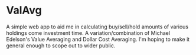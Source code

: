 # ValAvg

A simple web app to aid me in calculating buy/sell/hold amounts of various
holdings come investment time.
A variation/combination of Michael Edelson's Value Averaging and Dollar Cost Averaging.
I'm hoping to make it general enough to scope out to wider public.
